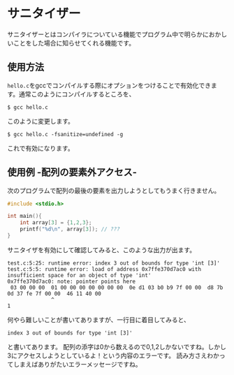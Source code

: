 # サニタイザー
サニタイザーとはコンパイラについている機能でプログラム中で明らかにおかしいことをした場合に知らせてくれる機能です。

## 使用方法

`hello.c`をgccでコンパイルする際にオプションをつけることで有効化できます。通常このようにコンパイルするところを、

```shell
$ gcc hello.c
```

このように変更します。

```shell
$ gcc hello.c -fsanitize=undefined -g
```

これで有効になります。

## 使用例 -配列の要素外アクセス-

次のプログラムで配列の最後の要素を出力しようとしてもうまく行きません。

```c
#include <stdio.h>

int main(){
    int array[3] = {1,2,3};
    printf("%d\n", array[3]); // ???
}
```

サニタイザを有効にして確認してみると、このような出力が出ます。

```
test.c:5:25: runtime error: index 3 out of bounds for type 'int [3]'
test.c:5:5: runtime error: load of address 0x7ffe370d7ac0 with insufficient space for an object of type 'int'
0x7ffe370d7ac0: note: pointer points here
 03 00 00 00  01 00 00 00 00 00 00 00  0e d1 03 b0 b9 7f 00 00  d8 7b 0d 37 fe 7f 00 00  46 11 40 00
              ^ 
1
```

何やら難しいことが書いてありますが、一行目に着目してみると、

```
index 3 out of bounds for type 'int [3]'
```

と書いてあります。
配列の添字は0から数えるので0,1,2しかないですね。しかし3にアクセスしようとしているよ！という内容のエラーです。
読み方さえわかってしまえばありがたいエラーメッセージですね。

